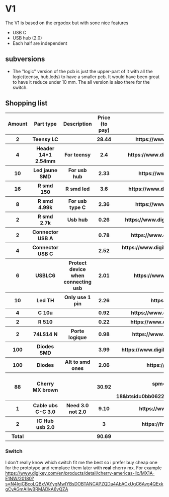 # V1
The V1 is based on the ergodox but with sone nice features
* USB C
* USB hub (2.0)
* Each half are independent
##

## subversions
* The "logic" version of the pcb is just the upper-part of it with all the logic(teensy, hub,leds) to have a smaller pcb. It would have been great to have it reduce under 10 mm. The all version is also there for the switch.


## Shopping list
<table>
  <thead>
    <tr>
    <th>Amount</th>
    <th>Part type</th>
    <th>Description</th>
    <th>Price (to pay)</th>
    <th>Link</th>
    </tr>
  </thead>
  <tbody>
    <tr>
      <th>2</th>
      <th>Teensy LC</th>
      <th> </th>
      <th>28.44</th>
      <th>https://www.digikey.be/product-detail/fr/sparkfun-electronics/DEV-13305/1568-1233-ND/5721428</th>
    </tr>
    <tr>
      <th>4</th>
      <th>Header 14*1 2.54mm</th>
      <th>For teensy</th>
      <th>2.4</th>
      <th>https://www.digikey.be/product-detail/en/w%C3%BCrth-elektronik/61301411121/732-5325-ND/4846849</th>
    </tr>
    <tr>
      <th>10</th>
      <th>Led jaune SMD</th>
      <th>For usb hub</th>
      <th>2.33</th>
      <th>https://www.digikey.be/product-detail/fr/qt-brightek-qtb/QBLP615-Y/1516-1077-1-ND/4814804</th>
    </tr>
    <tr>
      <th>16</th>
      <th>R smd 150</th>
      <th>R smd led</th>
      <th>3.6</th>
      <th>https://www.digikey.be/product-detail/fr/rohm-semiconductor/LTR18EZPF1500/RHM150YCT-ND/4055449</th>
    </tr>
    <tr>
      <th>8</th>
      <th>R smd 4.99k</th>
      <th>For usb type C </th>
      <th>2.36</th>
      <th>https://www.digikey.be/product-detail/fr/vishay-dale/RCL06124K99FKEA/541-2378-1-ND/2587746</th>
    </tr>
    <tr>
      <th>2</th>
      <th>R smd 2.7k</th>
      <th>Usb hub</th>
      <th>0.26</th>
      <th>https://www.digikey.be/product-detail/fr/rohm-semiconductor/LTR18EZPF2701/RHM2-70KYCT-ND/1973120</th>
    </tr>
    <tr>
      <th>2</th>
      <th>Connector USB A</th>
      <th></th>
      <th>0.78</th>
      <th>https://www.digikey.be/product-detail/fr/on-shore-technology-inc/USB-A1HSW6/ED2989-ND/2677750</th>
    </tr>
    <tr>
      <th>4</th>
      <th>Connector USB C</th>
      <th></th>
      <th>2.52</th>
      <th>https://www.digikey.be/product-detail/fr/cvilux-usa/CU3216SASBLR004-NH/2987-CU3216SASBLR004-NHCT-ND/13177603</th>
    </tr>
    <tr>
      <th>6</th>
      <th>USBLC6</th>
      <th>Protect device when connecting usb</th>
      <th>2.01</th>
      <th>https://www.digikey.be/product-detail/fr/stmicroelectronics/USBLC6-2SC6/497-5235-1-ND/1121688</th>
    </tr>
    <tr>
      <th>10</th>
      <th>Led TH</th>
      <th>Only use 1 pin</th>
      <th>2.26</th>
      <th>https://www.digikey.be/product-detail/fr/lite-on-inc/LTL-1BEHJ/160-1938-ND/3198396</th>
    </tr>
    <tr>
      <th>4</th>
      <th>C 10u</th>
      <th></th>
      <th>0.92</th>
      <th>https://www.digikey.be/product-detail/fr/avx-corporation/12061C103KAZ2A/478-3577-1-ND/1024930</th>
    </tr>
    <tr>
      <th>2</th>
      <th>R 510</th>
      <th></th>
      <th>0.22</th>
      <th>https://www.digikey.be/product-detail/fr/rohm-semiconductor/LTR18EZPJ511/RHM510ZCT-ND/1973140</th>
    </tr>
    <tr>
      <th>2</th>
      <th>74LS14 N</th>
      <th>Porte logique</th>
      <th>0.98</th>
      <th>https://www.digikey.be/product-detail/fr/texas-instruments/SN74LS14DBR/296-26505-1-ND/2255024</th>
    </tr>
    <tr>
      <th>100</th>
      <th>Diodes SMD</th>
      <th></th>
      <th>3.99</th>
      <th>https://www.digikey.be/product-detail/fr/on-semiconductor/MMSD4148T1G/MMSD4148T1GOSCT-ND/1121611</th>
    </tr>
    <tr>
      <th>100</th>
      <th>Diodes </th>
      <th>Alt to smd ones</th>
      <th>2.06</th>
      <th>https://www.digikey.be/product-detail/fr/on-semiconductor/1N4148/1N4148FS-ND/458603</th>
    </tr>
    <tr>
      <th>88</th>
      <th>Cherry MX brown</th>
      <th></th>
      <th>30.92</th>
      <th>https://fr.aliexpress.com/item/1005001681627152.html?spm=a2g0o.productlist.0.0.4b9e49a1pXCVAw&algo_pvid=aae6ed30-4209-492e-a736-7e098fa6cffb&algo_expid=aae6ed30-4209-492e-a736-7e098fa6cffb-18&btsid=0bb0622a16102183873605978e7444&ws_ab_test=searchweb0_0,searchweb201602_,searchweb201603_</th>
    </tr>
    <tr>
      <th>1</th>
      <th>Cable ubs C-C 3.0</th>
      <th>Need 3.0 not 2.0 </th>
      <th>9.10</th>
      <th>https://www.digikey.be/product-detail/fr/cui-devices/CBLT-UC-UC-1WT/102-5955-ND/9838607</th>
    </tr>
    <tr>
      <th>2</th>
      <th>IC Hub usb 2.0 </th>
      <th></th>
      <th>3</th>
      <th>https://fr.aliexpress.com/item/33046559993.html?spm=a2g0o.cart.0.0.79213c00v1W7BP&mp=1</th>
    </tr>
    <tr>
    <th>Total</th>
    <th></th>
    <th></th>
    <th> 90.69 </th>
    <th></th>
  </tbody>
</table>

### Switch
I don't really know which switch fit me the best so i prefer buy cheap one for the prototype and remplace them later with **real** cherry mx. For example https://www.digikey.com/en/products/detail/cherry-americas-llc/MX1A-E1NW/20180?s=N4IgjCBcoLQBxVAYygMwIYBsDOBTANCAPZQDa4AbACxUgC6Avg4QExkgCyAGmAIIwBRMADkA6vQZA

